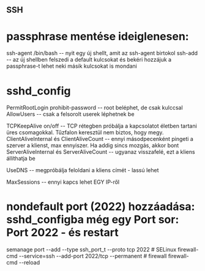 ## SSH

# passphrase mentése ideiglenesen:
ssh-agent   /bin/bash      -- nyit egy új shellt, amit az ssh-agent birtokol 
ssh-add                    -- az új shellben felszedi a default kulcsokat és bekéri hozzájuk a passphrase-t 
                              lehet neki másik kulcsokat is mondani 

# sshd_config
PermitRootLogin  prohibit-password   -- root beléphet, de csak kulccsal
AllowUsers                           -- csak a felsorolt userek léphetnek be

TCPKeepAlive on/off                  -- TCP rétegben próbálja a kapcsolatot életben tartani üres csomagokkal. Tűzfalon keresztül nem biztos, hogy megy.
ClientAliveInternal és ClientAliveCount  -- ennyi másodpecenként pingeti a szerver a klienst, max ennyiszer. Ha addig sincs mozgás, akkor bont
ServerAliveInternal és ServerAliveCount  -- ugyanaz visszafelé, ezt a kliens állíthatja be

UseDNS   -- megpróbálja feloldani a kliens címét - lassú lehet 

MaxSessions    -- ennyi kapcs lehet EGY IP-ről


# nondefault port (2022) hozzáadása: sshd_configba még egy Port sor:  Port 2022 - és restart
semanage port --add --type ssh_port_t --proto tcp 2022        # SELinux
firewall-cmd --service=ssh --add-port 2022/tcp --permanent    # firewall
firewall-cmd --reload
